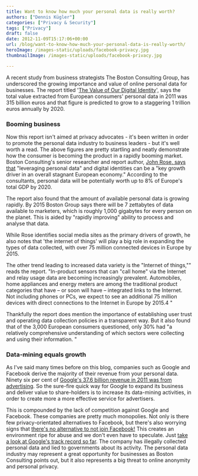 ```yaml
---
title: Want to know how much your personal data is really worth?
authors: ["Dennis Kügler"]
categories: ["Privacy & Security"]
tags: ["Privacy"]
draft: false
date: 2012-11-09T15:17:06+00:00
url: /blog/want-to-know-how-much-your-personal-data-is-really-worth/
heroImage: /images-static/uploads/facebook-privacy.jpg
thumbnailImage: /images-static/uploads/facebook-privacy.jpg

---
```

A recent study from business strategists The Boston Consulting Group, has underscored the growing importance and value of online personal data for businesses. The report titled '[The Value of Our Digital Identity][1]', says the total value extracted from European consumers' personal data in 2011 was 315 billion euros and that figure is predicted to grow to a staggering 1 trillion euros annually by 2020.

### Booming business

Now this report isn't aimed at privacy advocates - it's been written in order to promote the personal data industry to business leaders - but it's well worth a read. The above figures are pretty startling and neatly demonstrate how the consumer is becoming the product in a rapidly booming market. Boston Consulting's senior researcher and report author, [John Rose, says that][2] "leveraging personal data" and digital identities can be a "key growth driver in an overall stagnant European economy." According to the consultants, personal data will be potentially worth up to 8% of Europe's total GDP by 2020.

The report also found that the amount of available personal data is growing rapidly. By 2015 Boston Group says there will be 7 zettabytes of data available to marketers, which is roughly 1,000 gigabytes for every person on the planet. This is aided by "rapidly improving" ability to process and analyse that data.

While Rose identifies social media sites as the primary drivers of growth, he also notes that 'the internet of things' will play a big role in expanding the types of data collected, with over 75 million connected devices in Europe by 2015.

The other trend leading to increased data variety is the "Internet of things,"" reads the report. "In-product sensors that can "call home" via the Internet and relay usage data are becoming increasingly prevalent. Automobiles, home appliances and energy meters are among the traditional product categories that have – or soon will have – integrated links to the Internet. Not including phones or PCs, we expect to see an additional 75 million devices with direct connections to the Internet in Europe by 2015.4 "

Thankfully the report does mention the importance of establishing user trust and operating data collection policies in a transparent way. But it also found that of the 3,000 European consumers questioned, only 30% had "a relatively comprehensive understanding of which sectors were collecting and using their information. "

### Data-mining equals growth

As I've said many times before on this blog, companies such as Google and Facebook derive the majority of their revenue from your personal data. Ninety six per cent of [Google's 37.6 billion revenue in 2011 was from advertising][3]. So the sure-fire quick way for Google to expand its business and deliver value to share-holders is to increase its data-mining activities, in order to create more a more effective service for advertisers.

This is compounded by the lack of competition against Google and Facebook. These companies are pretty much monopolies. Not only is there few privacy-orientated alternatives to Facebook, but there's also worrying signs that [there's no alternative to not join Facebook!][4] This creates an environment ripe for abuse and we don't even have to speculate. Just [take a look at Google's track record so far][5]. The company has illegally collected personal data and lied to governments about its activity. The personal data industry may represent a great opportunity for businesses as Boston Consulting points out, but it also represents a big threat to online anonymity and personal privacy.

 [1]: http://www.lgi.com/PDF/public-policy/The-Value-of-Our-Digital-Identity.pdf
 [2]: http://www.ft.com/intl/cms/s/0/5fd7d8a8-28e5-11e2-b92c-00144feabdc0.html#axzz2BjZlKp6N
 [3]: http://venturebeat.com/2012/01/29/google-advertising/
 [4]: http://www.forbes.com/sites/kashmirhill/2012/08/06/beware-tech-abandoners-people-without-facebook-accounts-are-suspicious/
 [5]: /blog/google-can-never-be-trusted-to-protect-your-privacy/